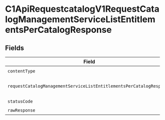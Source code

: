# C1ApiRequestcatalogV1RequestCatalogManagementServiceListEntitlementsPerCatalogResponse


## Fields

| Field                                                                                                                                                                | Type                                                                                                                                                                 | Required                                                                                                                                                             | Description                                                                                                                                                          |
| -------------------------------------------------------------------------------------------------------------------------------------------------------------------- | -------------------------------------------------------------------------------------------------------------------------------------------------------------------- | -------------------------------------------------------------------------------------------------------------------------------------------------------------------- | -------------------------------------------------------------------------------------------------------------------------------------------------------------------- |
| `contentType`                                                                                                                                                        | *string*                                                                                                                                                             | :heavy_check_mark:                                                                                                                                                   | N/A                                                                                                                                                                  |
| `requestCatalogManagementServiceListEntitlementsPerCatalogResponse`                                                                                                  | [shared.RequestCatalogManagementServiceListEntitlementsPerCatalogResponse](../../models/shared/requestcatalogmanagementservicelistentitlementspercatalogresponse.md) | :heavy_minus_sign:                                                                                                                                                   | The RequestCatalogManagementServiceListEntitlementsPerCatalogResponse message contains a list of results and a nextPageToken if applicable.<br/>                     |
| `statusCode`                                                                                                                                                         | *number*                                                                                                                                                             | :heavy_check_mark:                                                                                                                                                   | N/A                                                                                                                                                                  |
| `rawResponse`                                                                                                                                                        | [AxiosResponse>](https://axios-http.com/docs/res_schema)                                                                                                             | :heavy_minus_sign:                                                                                                                                                   | N/A                                                                                                                                                                  |